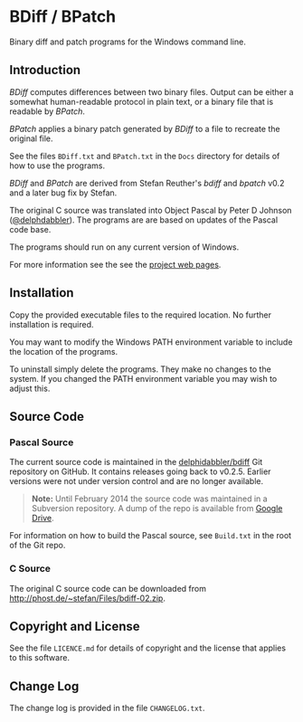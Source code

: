 BDiff / BPatch
==============

Binary diff and patch programs for the Windows command line.

Introduction
------------

_BDiff_ computes differences between two binary files. Output can be either a somewhat human-readable protocol in plain text, or a binary file that is readable by _BPatch_.

_BPatch_ applies a binary patch generated by _BDiff_ to a file to recreate the original file.

See the files `BDiff.txt` and `BPatch.txt` in the `Docs` directory for details of how to use the programs.

_BDiff_ and _BPatch_ are derived from Stefan Reuther's _bdiff_ and _bpatch_ v0.2 and a later bug fix by Stefan.

The original C source was translated into Object Pascal by Peter D Johnson ([@delphdabbler](https://twitter.com/delphidabbler)). The programs are are based on updates of the Pascal code base.

The programs should run on any current version of Windows.

For more information see the see the [project web pages](http://delphidabbler.com/software/bdiff).

Installation
------------

Copy the provided executable files to the required location. No further installation is required.

You may want to modify the Windows PATH environment variable to include the location of the programs.

To uninstall simply delete the programs. They make no changes to the system. If you changed the PATH environment variable you may wish to adjust this.

Source Code
-----------

### Pascal Source

The current source code is maintained in the [delphidabbler/bdiff](https://github.com/delphidabbler/bdiff) Git repository on GitHub. It contains releases going back to v0.2.5. Earlier versions were not under version control and are no longer available.

> **Note:** Until February 2014 the source code was maintained in a Subversion repository. A dump of the repo is available from [Google Drive](https://drive.google.com/file/d/0B8qEVqTUMgmJcF9zVnk0Zk1VMDQ/view?usp=sharing).

For information on how to build the Pascal source, see `Build.txt` in the root of the Git repo.

### C Source

The original C source code can be downloaded from http://phost.de/~stefan/Files/bdiff-02.zip.

Copyright and License
---------------------

See the file `LICENCE.md` for details of copyright and the license that applies to this software.

Change Log
----------

The change log is provided in the file `CHANGELOG.txt`.
